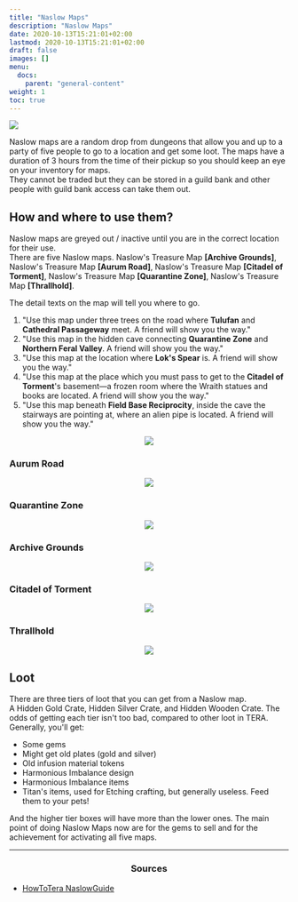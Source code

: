 ```yaml
---
title: "Naslow Maps"
description: "Naslow Maps"
date: 2020-10-13T15:21:01+02:00
lastmod: 2020-10-13T15:21:01+02:00
draft: false
images: []
menu:
  docs:
    parent: "general-content"
weight: 1
toc: true
---
```


![](https://i.imgur.com/93eppRD.png)

Naslow maps are a random drop from dungeons that allow you and up to a party of five people to go to a location and get some loot. The maps have a duration of 3 hours from the time of their pickup so you should keep an eye on your inventory for maps. <br> 
They cannot be traded but they can be stored in a guild bank and other people with guild bank access can take them out.


## How and where to use them?

Naslow maps are greyed out / inactive until you are in the correct location for their use. <br>
There are five Naslow maps. Naslow's Treasure Map **[Archive Grounds]**, Naslow's Treasure Map **[Aurum Road]**, Naslow's Treasure Map **[Citadel of Torment]**, Naslow's Treasure Map **[Quarantine Zone]**, Naslow's Treasure Map **[Thrallhold]**.

The detail texts on the map will tell you where to go. <br>
1. "Use this map under three trees on the road where **Tulufan** and **Cathedral Passageway** meet. A friend will show you the way."
2. "Use this map in the hidden cave connecting **Quarantine Zone** and **Northern Feral Valley**. A friend will show you the way."
3. "Use this map at the location where **Lok's Spear** is. A friend will show you the way."
4. "Use this map at the place which you must pass to get to the **Citadel of Torment**'s basement—a frozen room where the Wraith statues and books are located. A friend will show you the way."
5. "Use this map beneath **Field Base Reciprocity**, inside the cave the stairways are pointing at, where an alien pipe is located. A friend will show you the way."

<center>

![](https://i.imgur.com/0mYrvGG.png)

</center>

### Aurum Road
<center>

![](https://i.imgur.com/jhGdetP.png)

</center>

### Quarantine Zone
<center>

![](https://i.imgur.com/rhdb23r.png)

</center>

### Archive Grounds
<center>

![](https://i.imgur.com/I7fSXKT.png)

</center>

### Citadel of Torment
<center>

![](https://i.imgur.com/8TBSNJh.png)

</center>

### Thrallhold
<center>

![](https://i.imgur.com/4yW9Q7z.png)

</center>


## Loot

There are three tiers of loot that you can get from a Naslow map. <br>
A Hidden Gold Crate, Hidden Silver Crate, and Hidden Wooden Crate. The odds of getting each tier isn't too bad, compared to other loot in TERA. Generally, you'll get:

- Some gems
- Might get old plates (gold and silver)
- Old infusion material tokens
- Harmonious Imbalance design
- Harmonious Imbalance items
- Titan's items, used for Etching crafting, but generally useless. Feed them to your pets!

And the higher tier boxes will have more than the lower ones. The main point of doing Naslow Maps now are for the gems to sell and for the achievement for activating all five maps.

<hr/>

<center><h3>Sources</h3></center>

* [HowToTera NaslowGuide](https://howtotera.com/naslow-map-guide/)